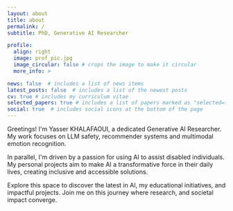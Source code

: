 ```yaml
---
layout: about
title: about
permalink: /
subtitle: PhD, Generative AI Researcher

profile:
  align: right
  image: prof_pic.jpg
  image_circular: false # crops the image to make it circular
  more_info: >

news: false  # includes a list of news items
latest_posts: false  # includes a list of the newest posts
cv: true # includes my curriculum vitae
selected_papers: true # includes a list of papers marked as "selected={true}"
social: true  # includes social icons at the bottom of the page
---
```

Greetings! I'm Yasser KHALAFAOUI, a dedicated Generative AI Researcher. My work focuses on LLM safety, recommender systems and multimodal emotion recognition.

In parallel, I'm driven by a passion for using AI to assist disabled individuals. My personal projects aim to make AI a transformative force in their daily lives, creating inclusive and accessible solutions.

Explore this space to discover the latest in AI, my educational initiatives, and impactful projects. Join me on this journey where research, and societal impact converge.